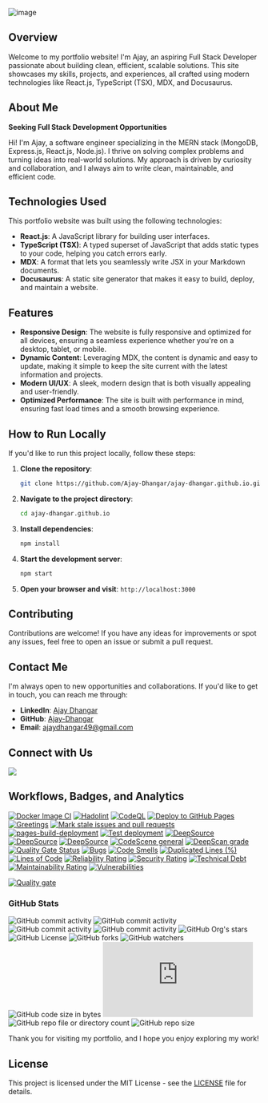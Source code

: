 ![image](https://github.com/user-attachments/assets/3a66de59-e0ec-4df1-8339-37d1a931c60f)


## Overview

Welcome to my portfolio website! I'm Ajay, an aspiring Full Stack Developer passionate about building clean, efficient, scalable solutions. This site showcases my skills, projects, and experiences, all crafted using modern technologies like React.js, TypeScript (TSX), MDX, and Docusaurus.

## About Me

**Seeking Full Stack Development Opportunities**

Hi! I'm Ajay, a software engineer specializing in the MERN stack (MongoDB, Express.js, React.js, Node.js). I thrive on solving complex problems and turning ideas into real-world solutions. My approach is driven by curiosity and collaboration, and I always aim to write clean, maintainable, and efficient code.

## Technologies Used

This portfolio website was built using the following technologies:

- **React.js**: A JavaScript library for building user interfaces.
- **TypeScript (TSX)**: A typed superset of JavaScript that adds static types to your code, helping you catch errors early.
- **MDX**: A format that lets you seamlessly write JSX in your Markdown documents.
- **Docusaurus**: A static site generator that makes it easy to build, deploy, and maintain a website.

## Features

- **Responsive Design**: The website is fully responsive and optimized for all devices, ensuring a seamless experience whether you're on a desktop, tablet, or mobile.
- **Dynamic Content**: Leveraging MDX, the content is dynamic and easy to update, making it simple to keep the site current with the latest information and projects.
- **Modern UI/UX**: A sleek, modern design that is both visually appealing and user-friendly.
- **Optimized Performance**: The site is built with performance in mind, ensuring fast load times and a smooth browsing experience.

## How to Run Locally

If you'd like to run this project locally, follow these steps:

1. **Clone the repository**:
    ```bash
    git clone https://github.com/Ajay-Dhangar/ajay-dhangar.github.io.git
    ```

2. **Navigate to the project directory**:
    ```bash
    cd ajay-dhangar.github.io
    ```

3. **Install dependencies**:
    ```bash
    npm install
    ```

4. **Start the development server**:
    ```bash
    npm start
    ```

5. **Open your browser and visit**: `http://localhost:3000`

## Contributing

Contributions are welcome! If you have any ideas for improvements or spot any issues, feel free to open an issue or submit a pull request.

## Contact Me

I'm always open to new opportunities and collaborations. If you'd like to get in touch, you can reach me through:

- **LinkedIn**: [Ajay Dhangar](https://www.linkedin.com/in/ajay-dhangar/)
- **GitHub**: [Ajay-Dhangar](https://github.com/Ajay-Dhangar)
- **Email**: [ajaydhangar49@gmail.com](mailto:ajaydhangar49@gmail.com)

## Connect with Us

[![](https://dcbadge.vercel.app/api/server/c53FQn3pRv)](https://discord.gg/c53FQn3pRv)

## Workflows, Badges, and Analytics

[![Docker Image CI](https://github.com/Ajay-Dhangar/ajay-dhangar.github.io/actions/workflows/docker-image.yml/badge.svg)](https://github.com/Ajay-Dhangar/ajay-dhangar.github.io/actions/workflows/docker-image.yml) [![Hadolint](https://github.com/Ajay-Dhangar/ajay-dhangar.github.io/actions/workflows/hadolint.yml/badge.svg)](https://github.com/Ajay-Dhangar/ajay-dhangar.github.io/actions/workflows/hadolint.yml) [![CodeQL](https://github.com/Ajay-Dhangar/ajay-dhangar.github.io/actions/workflows/codeql.yml/badge.svg)](https://github.com/Ajay-Dhangar/ajay-dhangar.github.io/actions/workflows/codeql.yml) [![Deploy to GitHub Pages](https://github.com/Ajay-Dhangar/ajay-dhangar.github.io/actions/workflows/deploy.yml/badge.svg)](https://github.com/Ajay-Dhangar/ajay-dhangar.github.io/actions/workflows/deploy.yml) [![Greetings](https://github.com/Ajay-Dhangar/ajay-dhangar.github.io/actions/workflows/greetings.yml/badge.svg)](https://github.com/Ajay-Dhangar/ajay-dhangar.github.io/actions/workflows/greetings.yml) [![Mark stale issues and pull requests](https://github.com/Ajay-Dhangar/ajay-dhangar.github.io/actions/workflows/stale.yml/badge.svg)](https://github.com/Ajay-Dhangar/ajay-dhangar.github.io/actions/workflows/stale.yml) [![pages-build-deployment](https://github.com/Ajay-Dhangar/ajay-dhangar.github.io/actions/workflows/pages/pages-build-deployment/badge.svg)](https://github.com/Ajay-Dhangar/ajay-dhangar.github.io/actions/workflows/pages/pages-build-deployment) [![Test deployment](https://github.com/Ajay-Dhangar/ajay-dhangar.github.io/actions/workflows/test-deploy.yml/badge.svg)](https://github.com/Ajay-Dhangar/ajay-dhangar.github.io/actions/workflows/test-deploy.yml) [![DeepSource](https://app.deepsource.com/gh/Ajay-Dhangar/ajay-dhangar.github.io.svg/?label=active+issues&show_trend=true&token=OZ9zXx-As_t-A-AXabIOSc9D)](https://app.deepsource.com/gh/Ajay-Dhangar/ajay-dhangar.github.io/) [![DeepSource](https://app.deepsource.com/gh/Ajay-Dhangar/ajay-dhangar.github.io.svg/?label=resolved+issues&show_trend=true&token=OZ9zXx-As_t-A-AXabIOSc9D)](https://app.deepsource.com/gh/Ajay-Dhangar/ajay-dhangar.github.io/) [![DeepSource](https://app.deepsource.com/gh/Ajay-Dhangar/ajay-dhangar.github.io.svg/?label=code+coverage&show_trend=true&token=OZ9zXx-As_t-A-AXabIOSc9D)](https://app.deepsource.com/gh/Ajay-Dhangar/ajay-dhangar.github.io/) [![CodeScene general](https://codescene.io/images/analyzed-by-codescene-badge.svg)](https://codescene.io/projects/52757) [![DeepScan grade](https://deepscan.io/api/teams/22888/projects/27023/branches/863488/badge/grade.svg)](https://deepscan.io/dashboard#view=project&tid=22888&pid=27023&bid=863488) [![Quality Gate Status](https://sonarcloud.io/api/project_badges/measure?project=Ajay-Dhangar_ajay-dhangar.github.io&metric=alert_status)](https://sonarcloud.io/summary/new_code?id=Ajay-Dhangar_ajay-dhangar.github.io) [![Bugs](https://sonarcloud.io/api/project_badges/measure?project=Ajay-Dhangar_ajay-dhangar.github.io&metric=bugs)](https://sonarcloud.io/summary/new_code?id=Ajay-Dhangar_ajay-dhangar.github.io) [![Code Smells](https://sonarcloud.io/api/project_badges/measure?project=Ajay-Dhangar_ajay-dhangar.github.io&metric=code_smells)](https://sonarcloud.io/summary/new_code?id=Ajay-Dhangar_ajay-dhangar.github.io) [![Duplicated Lines (%)](https://sonarcloud.io/api/project_badges/measure?project=Ajay-Dhangar_ajay-dhangar.github.io&metric=duplicated_lines_density)](https://sonarcloud.io/summary/new_code?id=Ajay-Dhangar_ajay-dhangar.github.io) [![Lines of Code](https://sonarcloud.io/api/project_badges/measure?project=Ajay-Dhangar_ajay-dhangar.github.io&metric=ncloc)](https://sonarcloud.io/summary/new_code?id=Ajay-Dhangar_ajay-dhangar.github.io) [![Reliability Rating](https://sonarcloud.io/api/project_badges/measure?project=Ajay-Dhangar_ajay-dhangar.github.io&metric=reliability_rating)](https://sonarcloud.io/summary/new_code?id=Ajay-Dhangar_ajay-dhangar.github.io) [![Security Rating](https://sonarcloud.io/api/project_badges/measure?project=Ajay-Dhangar_ajay-dhangar.github.io&metric=security_rating)](https://sonarcloud.io/summary/new_code?id=Ajay-Dhangar_ajay-dhangar.github.io) [![Technical Debt](https://sonarcloud.io/api/project_badges/measure?project=Ajay-Dhangar_ajay-dhangar.github.io&metric=sqale_index)](https://sonarcloud.io/summary/new_code?id=Ajay-Dhangar_ajay-dhangar.github.io) [![Maintainability Rating](https://sonarcloud.io/api/project_badges/measure?project=Ajay-Dhangar_ajay-dhangar.github.io&metric=sqale_rating)](https://sonarcloud.io/summary/new_code?id=Ajay-Dhangar_ajay-dhangar.github.io) [![Vulnerabilities](https://sonarcloud.io/api/project_badges/measure?project=Ajay-Dhangar_ajay-dhangar.github.io&metric=vulnerabilities)](https://sonarcloud.io/summary/new_code?id=Ajay-Dhangar_ajay-dhangar.github.io)

[![Quality gate](https://sonarcloud.io/api/project_badges/quality_gate?project=Ajay-Dhangar_ajay-dhangar.github.io)](https://sonarcloud.io/summary/new_code?id=Ajay-Dhangar_ajay-dhangar.github.io)

### GitHub Stats

![GitHub commit activity](https://img.shields.io/github/commit-activity/t/ajay-dhangar/ajay-dhangar.github.io) ![GitHub commit activity](https://img.shields.io/github/commit-activity/w/ajay-dhangar/ajay-dhangar.github.io) ![GitHub commit activity](https://img.shields.io/github/commit-activity/m/ajay-dhangar/ajay-dhangar.github.io) ![GitHub commit activity](https://img.shields.io/github/commit-activity/y/ajay-dhangar/ajay-dhangar.github.io) ![GitHub Org's stars](https://img.shields.io/github/stars/Ajay-Dhangar%2Fajay-dhangar.github.io) ![GitHub License](https://img.shields.io/github/license/Ajay-Dhangar/ajay-dhangar.github.io) ![GitHub forks](https://img.shields.io/github/forks/Ajay-Dhangar/ajay-dhangar.github.io) ![GitHub watchers](https://img.shields.io/github/watchers/Ajay-Dhangar/ajay-dhangar.github.io) ![GitHub code size in bytes](https://img.shields.io/github/languages/code-size/Ajay-Dhangar/ajay-dhangar.github.io) ![GitHub file size in bytes](https://img.shields.io/github/size/Ajay-Dhangar/ajay-dhangar.github.io/docusaurus.config.js) ![GitHub repo file or directory count](https://img.shields.io/github/directory-file-count/ajay-dhangar/ajay-dhangar.github.io) ![GitHub repo size](https://img.shields.io/github/repo-size/Ajay-Dhangar/ajay-dhangar.github.io)

Thank you for visiting my portfolio, and I hope you enjoy exploring my work!

## License

This project is licensed under the MIT License - see the [LICENSE](LICENSE) file for details.
